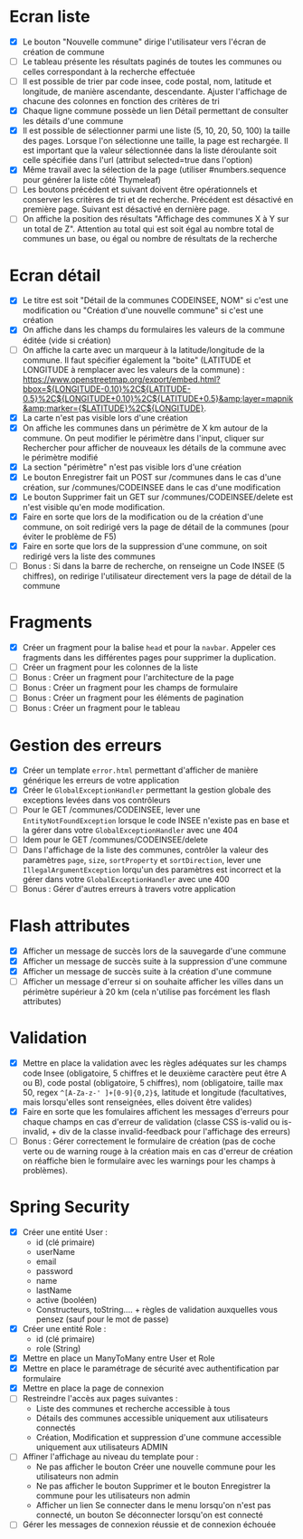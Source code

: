 # Ecran liste 

- [x] Le bouton "Nouvelle commune" dirige l'utilisateur vers l'écran de création de commune
- [ ] Le tableau présente les résultats paginés de toutes les communes ou celles correspondant à la recherche effectuée
- [ ] Il est possible de trier par code insee, code postal, nom, latitude et longitude, de manière ascendante, descendante. Ajuster l'affichage de chacune des colonnes en fonction des critères de tri
- [x] Chaque ligne commune possède un lien Détail permettant de consulter les détails d'une commune
- [x] Il est possible de sélectionner parmi une liste (5, 10, 20, 50, 100) la taille des pages. Lorsque l'on sélectionne une taille, la page est rechargée. Il est important que la valeur sélectionnée dans la liste déroulante soit celle spécifiée dans l'url (attribut selected=true dans l'option)
- [x] Même travail avec la sélection de la page (utiliser #numbers.sequence pour générer la liste côté Thymeleaf)
- [ ] Les boutons précédent et suivant doivent être opérationnels et conserver les critères de tri et de recherche. Précédent est désactivé en première page. Suivant est désactivé en dernière page.
- [ ] On affiche la position des résultats "Affichage des communes X à Y sur un total de Z". Attention au total qui est soit égal au nombre total de communes un base, ou égal ou nombre de résultats de la recherche

# Ecran détail
- [x] Le titre est soit "Détail de la communes CODEINSEE, NOM" si c'est une modification ou "Création d'une nouvelle commune" si c'est une création
- [x] On affiche dans les champs du formulaires les valeurs de la commune éditée (vide si création)
- [ ] On affiche la carte avec un marqueur à la latitude/longitude de la commune. Il faut spécifier également la "boite" (LATITUDE et LONGITUDE à remplacer avec les valeurs de la commune) : https://www.openstreetmap.org/export/embed.html?bbox=${LONGITUDE-0.10}%2C${LATITUDE-0.5}%2C${LONGITUDE+0.10}%2C${LATITUDE+0.5}&amp;layer=mapnik&amp;marker={$LATITUDE}%2C${LONGITUDE}.
- [x] La carte n'est pas visible lors d'une création
- [x] On affiche les communes dans un périmètre de X km autour de la commune. On peut modifier le périmètre dans l'input, cliquer sur Rechercher pour afficher de nouveaux les détails de la commune avec le périmètre modifié
- [x] La section "périmètre" n'est pas visible lors d'une création
- [x] Le bouton Enregistrer fait un POST sur /communes dans le cas d'une création, sur /communes/CODEINSEE dans le cas d'une modification
- [x] Le bouton Supprimer fait un GET sur /communes/CODEINSEE/delete est n'est visible qu'en mode modification.
- [x] Faire en sorte que lors de la modification ou de la création d'une commune, on soit redirigé vers la page de détail de la communes (pour éviter le problème de F5)
- [x] Faire en sorte que lors de la suppression d'une commune, on soit redirigé vers la liste des communes
- [ ] Bonus : Si dans la barre de recherche, on renseigne un Code INSEE (5 chiffres), on redirige l'utilisateur directement vers la page de détail de la commune

# Fragments
- [X] Créer un fragment pour la balise `head` et pour la `navbar`. Appeler ces fragments dans les différentes pages pour supprimer la duplication.
- [ ] Créer un fragment pour les colonnes de la liste
- [ ] Bonus : Créer un fragment pour l'architecture de la page
- [ ] Bonus : Créer un fragment pour les champs de formulaire
- [ ] Bonus : Créer un fragment pour les éléments de pagination
- [ ] Bonus : Créer un fragment pour le tableau

# Gestion des erreurs
- [X] Créer un template `error.html` permettant d'afficher de manière générique les erreurs de votre application
- [X] Créer le `GlobalExceptionHandler` permettant la gestion globale des exceptions levées dans vos contrôleurs
- [ ] Pour le GET /communes/CODEINSEE, lever une `EntityNotFoundException` lorsque le code INSEE n'existe pas en base et la gérer dans votre `GlobalExceptionHandler` avec une 404
- [ ] Idem pour le GET /communes/CODEINSEE/delete
- [ ] Dans l'affichage de la liste des communes, contrôler la valeur des paramètres `page`, `size`, `sortProperty` et `sortDirection`, lever une `IllegalArgumentException` lorqu'un des paramètres est incorrect et la gérer dans votre `GlobalExceptionHandler` avec une 400
- [ ] Bonus : Gérer d'autres erreurs à travers votre application

# Flash attributes
- [x] Afficher un message de succès lors de la sauvegarde d'une commune
- [x] Afficher un message de succès suite à la suppression d'une commune
- [x] Afficher un message de succès suite à la création d'une commune
- [ ] Afficher un message d'erreur si on souhaite afficher les villes dans un périmètre supérieur à 20 km (cela n'utilise pas forcément les flash attributes)

# Validation
- [x] Mettre en place la validation avec les règles adéquates sur les champs code Insee (obligatoire, 5 chiffres et le deuxième caractère peut être A ou B), code postal (obligatoire, 5 chiffres), nom (obligatoire, taille max 50, regex `^[A-Za-z-' ]+[0-9]{0,2}$`, latitude et longitude (facultatives, mais lorsqu'elles sont renseignées, elles doivent être valides)
- [x] Faire en sorte que les fomulaires affichent les messages d'erreurs pour chaque champs en cas d'erreur de validation (classe CSS is-valid ou is-invalid, + div de la classe invalid-feedback pour l'affichage des erreurs)
- [ ] Bonus : Gérer correctement le formulaire de création (pas de coche verte ou de warning rouge à la création mais en cas d'erreur de création on réaffiche bien le formulaire avec les warnings pour les champs à problèmes).

# Spring Security
- [x] Créer une entité User :
  - id (clé primaire)
  - userName
  - email
  - password
  - name
  - lastName
  - active (booléen)
  - Constructeurs, toString.... + règles de validation auxquelles vous pensez (sauf pour le mot de passe)
- [x] Créer une entité Role :
  - id (clé primaire)
  - role (String)
- [x] Mettre en place un ManyToMany entre User et Role
- [x] Mettre en place le paramétrage de sécurité avec authentification par formulaire
- [x] Mettre en place la page de connexion
- [ ] Restreindre l'accès aux pages suivantes :
  - Liste des communes et recherche accessible à tous
  - Détails des communes accessible uniquement aux utilisateurs connectés
  - Création, Modification et suppression d'une commune accessible uniquement aux utilisateurs ADMIN
- [ ] Affiner l'affichage au niveau du template pour :
  - Ne pas afficher le bouton Créer une nouvelle commune pour les utilisateurs non admin
  - Ne pas afficher le bouton Supprimer et le bouton Enregistrer la commune pour les utilisateurs non admin
  - Afficher un lien Se connecter dans le menu lorsqu'on n'est pas connecté, un bouton Se déconnecter lorsqu'on est connecté
- [ ] Gérer les messages de connexion réussie et de connexion échouée